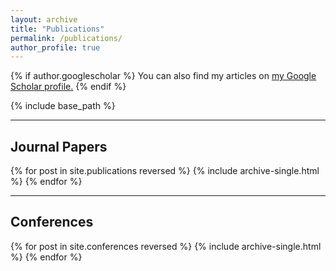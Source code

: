 ```yaml
---
layout: archive
title: "Publications"
permalink: /publications/
author_profile: true
---
```


{% if author.googlescholar %}
  You can also find my articles on <u><a href="{{author.googlescholar}}">my Google Scholar profile</a>.</u>
{% endif %}

{% include base_path %}

---
## Journal Papers

{% for post in site.publications reversed %}
  {% include archive-single.html %}
{% endfor %}

---
## Conferences

{% for post in site.conferences reversed %}
  {% include archive-single.html %}
{% endfor %}